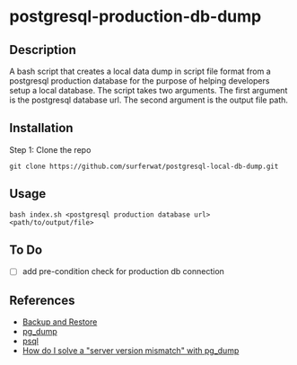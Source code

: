 # postgresql-production-db-dump
## Description
A bash script that creates a local data dump in script file format from a postgresql production database for the purpose of helping developers setup a local database. The script takes two arguments. The first argument is the postgresql database url. The second argument is the output file path.
## Installation
Step 1: Clone the repo
```
git clone https://github.com/surferwat/postgresql-local-db-dump.git
```
## Usage
```
bash index.sh <postgresql production database url> <path/to/output/file>
```
## To Do
* [ ] add pre-condition check for production db connection
## References
* [Backup and Restore](https://www.postgresql.org/docs/8.1/backup.html)
* [pg_dump](https://www.postgresql.org/docs/9.3/app-pgdump.html)
* [psql](https://www.postgresql.org/docs/13/app-psql.html)
* [How do I solve a "server version mismatch" with pg_dump](https://askubuntu.com/questions/646603/how-do-i-solve-a-server-version-mismatch-with-pg-dump-when-i-need-both-postgre)
